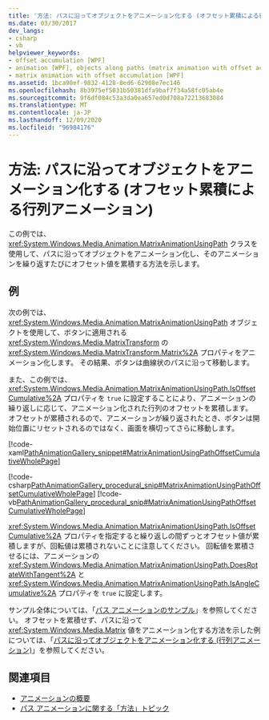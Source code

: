 ```yaml
---
title: '方法: パスに沿ってオブジェクトをアニメーション化する (オフセット累積による行列アニメーション)'
ms.date: 03/30/2017
dev_langs:
- csharp
- vb
helpviewer_keywords:
- offset accumulation [WPF]
- animation [WPF], objects along paths (matrix animation with offset accumulation)
- matrix animation with offset accumulation [WPF]
ms.assetid: 1bca90ef-9832-4128-8ed6-62908e7ec146
ms.openlocfilehash: 8b3975ef5031b50381dfa9baf7f34a58fc05ab4e
ms.sourcegitcommit: 9f6df084c53a3da0ea657ed0d708a72213683084
ms.translationtype: MT
ms.contentlocale: ja-JP
ms.lasthandoff: 12/09/2020
ms.locfileid: "96984176"
---
```

# <a name="how-to-animate-an-object-along-a-path-matrix-animation-with-offset-accumulation"></a>方法: パスに沿ってオブジェクトをアニメーション化する (オフセット累積による行列アニメーション)
この例では、<xref:System.Windows.Media.Animation.MatrixAnimationUsingPath> クラスを使用して、パスに沿ってオブジェクトをアニメーション化し、そのアニメーションを繰り返すたびにオフセット値を累積する方法を示します。  
  
## <a name="example"></a>例  
 次の例では、<xref:System.Windows.Media.Animation.MatrixAnimationUsingPath> オブジェクトを使用して、ボタンに適用される <xref:System.Windows.Media.MatrixTransform> の <xref:System.Windows.Media.MatrixTransform.Matrix%2A> プロパティをアニメーション化します。 その結果、ボタンは曲線状のパスに沿って移動します。  
  
 また、この例では、<xref:System.Windows.Media.Animation.MatrixAnimationUsingPath.IsOffsetCumulative%2A> プロパティを `true` に設定することにより、アニメーションの繰り返しに応じて、アニメーション化された行列のオフセットを累積します。 オフセットが累積されるので、アニメーションが繰り返されたとき、ボタンは開始位置にリセットされるのではなく、画面を横切ってさらに移動します。  
  
 [!code-xaml[PathAnimationGallery_snippet#MatrixAnimationUsingPathOffsetCumulativeWholePage](~/samples/snippets/csharp/VS_Snippets_Wpf/PathAnimationGallery_snippet/CS/matrixanimationusingpathexampleoffsetcumulative.xaml#matrixanimationusingpathoffsetcumulativewholepage)]  
  
 [!code-csharp[PathAnimationGallery_procedural_snip#MatrixAnimationUsingPathOffsetCumulativeWholePage](~/samples/snippets/csharp/VS_Snippets_Wpf/PathAnimationGallery_procedural_snip/CSharp/MatrixAnimationUsingPathExampleOffsetCumulative.cs#matrixanimationusingpathoffsetcumulativewholepage)]
 [!code-vb[PathAnimationGallery_procedural_snip#MatrixAnimationUsingPathOffsetCumulativeWholePage](~/samples/snippets/visualbasic/VS_Snippets_Wpf/PathAnimationGallery_procedural_snip/VisualBasic/MatrixAnimationUsingPathExampleOffsetCumulative.vb#matrixanimationusingpathoffsetcumulativewholepage)]  
  
 <xref:System.Windows.Media.Animation.MatrixAnimationUsingPath.IsOffsetCumulative%2A> プロパティを指定すると繰り返しの間ずっとオフセット値が累積しますが、回転値は累積されないことに注意してください。 回転値を累積させるには、アニメーションの <xref:System.Windows.Media.Animation.MatrixAnimationUsingPath.DoesRotateWithTangent%2A> と <xref:System.Windows.Media.Animation.MatrixAnimationUsingPath.IsAngleCumulative%2A> プロパティを `true` に設定します。  
  
 サンプル全体については、「[パス アニメーションのサンプル](https://github.com/Microsoft/WPF-Samples/tree/master/Animation/PathAnimations)」を参照してください。 オフセットを累積せず、パスに沿って <xref:System.Windows.Media.Matrix> 値をアニメーション化する方法を示した例については、「[パスに沿ってオブジェクトをアニメーション化する (行列アニメーション)](how-to-animate-an-object-along-a-path-matrix-animation.md)」を参照してください。  
  
## <a name="see-also"></a>関連項目

- [アニメーションの概要](animation-overview.md)
- [パス アニメーションに関する「方法」トピック](path-animation-how-to-topics.md)
